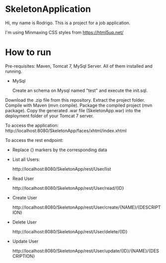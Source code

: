 # SkeletonApplication

Hi, my name is Rodrigo.
This is a project for a job application.


I'm using Minmaxing CSS styles from https://html5up.net/

# How to run

Pre-requisites: Maven, Tomcat 7, MySql Server. All of them installed and running.

* MySql

    Create an schema on Mysql named "test" and execute the init.sql.

Download the .zip file from this repository. 
Extract the project folder.
Compile with Maven (mvn compile).
Package the compiled project (mvn package).
Copy the generated .war file (SkeletonApp.war) into the deployment folder of your Tomcat 7 server.

To access the application:
http://localhost:8080/SkeletonApp/faces/xhtml/index.xhtml


To access the rest endpoint:
* Replace {} markers by the corresponding data

- List all Users:

    http://localhost:8080/SkeletonApp/rest/User/list 


- Read User

    http://localhost:8080/SkeletonApp/rest/User/read/{ID} 


- Create User

    http://localhost:8080/SkeletonApp/rest/User/create/{NAME}/{DESCRIPTION}

- Delete User

    http://localhost:8080/SkeletonApp/rest/User/delete/{ID}

- Update User

    http://localhost:8080/SkeletonApp/rest/User/update/{ID}/{NAME}/{DESCRIPTION}
